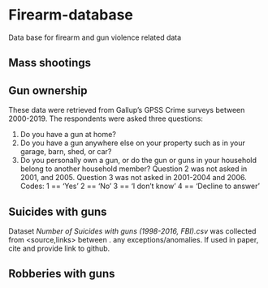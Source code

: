 # Firearm-database #
Data base for firearm and gun violence related data

## Mass shootings ##


## Gun ownership ##
These data were retrieved from Gallup’s GPSS Crime surveys between 2000-2019.
The respondents were asked three questions:
1. Do you have a gun at home?
2. Do you have a gun anywhere else on your property such as in your garage, barn, shed, or car?
3. Do you personally own a gun, or do the gun or guns in your household belong to another household member?
Question 2 was not asked in 2001, and 2005.
Question 3  was not asked in 2001-2004 and 2006.
Codes:
1 == ‘Yes’
2 == ‘No’
3 == ‘I don’t know’
4 == ‘Decline to answer’

## Suicides with guns ##
Dataset *Number of Suicides with guns (1998-2016, FBI).csv* was collected from <source,links> between <years>. any exceptions/anomalies.
If used in paper, cite and provide link to github.

## Robberies with guns ##
